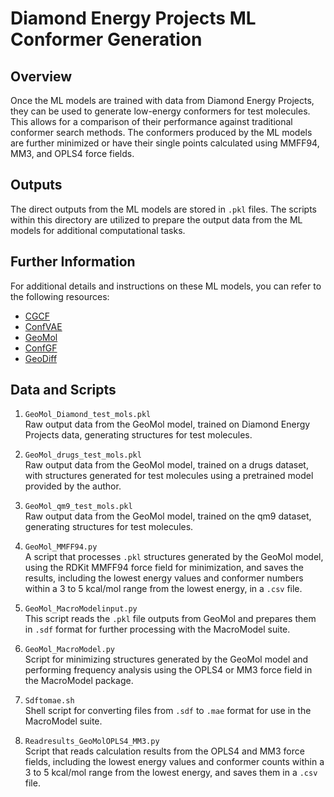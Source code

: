# Diamond Energy Projects ML Conformer Generation

## Overview
Once the ML models are trained with data from Diamond Energy Projects, they can be used to generate low-energy conformers for test molecules. This allows for a comparison of their performance against traditional conformer search methods. The conformers produced by the ML models are further minimized or have their single points calculated using MMFF94, MM3, and OPLS4 force fields.

## Outputs
The direct outputs from the ML models are stored in `.pkl` files. The scripts within this directory are utilized to prepare the output data from the ML models for additional computational tasks.

## Further Information
For additional details and instructions on these ML models, you can refer to the following resources:

- [CGCF](https://github.com/MinkaiXu/CGCF-ConfGen)
- [ConfVAE](https://github.com/MinkaiXu/ConfVAE-ICML21)
- [GeoMol](https://github.com/PattanaikL/GeoMol)
- [ConfGF](https://github.com/DeepGraphLearning/ConfGF)
- [GeoDiff](https://github.com/MinkaiXu/GeoDiff)

## Data and Scripts

1. `GeoMol_Diamond_test_mols.pkl`  
   Raw output data from the GeoMol model, trained on Diamond Energy Projects data, generating structures for test molecules.

2. `GeoMol_drugs_test_mols.pkl`  
   Raw output data from the GeoMol model, trained on a drugs dataset, with structures generated for test molecules using a pretrained model provided by the author.

3. `GeoMol_qm9_test_mols.pkl`  
   Raw output data from the GeoMol model, trained on the qm9 dataset, generating structures for test molecules.

4. `GeoMol_MMFF94.py`  
   A script that processes `.pkl` structures generated by the GeoMol model, using the RDKit MMFF94 force field for minimization, and saves the results, including the lowest energy values and conformer numbers within a 3 to 5 kcal/mol range from the lowest energy, in a `.csv` file.

5. `GeoMol_MacroModelinput.py`  
   This script reads the `.pkl` file outputs from GeoMol and prepares them in `.sdf` format for further processing with the MacroModel suite.

6. `GeoMol_MacroModel.py`  
   Script for minimizing structures generated by the GeoMol model and performing frequency analysis using the OPLS4 or MM3 force field in the MacroModel package.

7. `Sdftomae.sh`  
   Shell script for converting files from `.sdf` to `.mae` format for use in the MacroModel suite.

8. `Readresults_GeoMolOPLS4_MM3.py`  
   Script that reads calculation results from the OPLS4 and MM3 force fields, including the lowest energy values and conformer counts within a 3 to 5 kcal/mol range from the lowest energy, and saves them in a `.csv` file.

